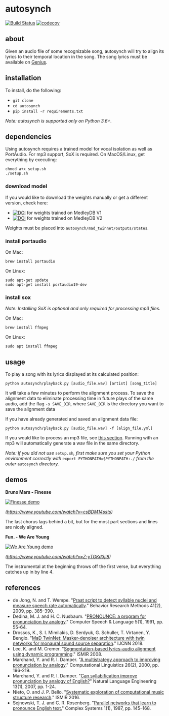 # autosynch

[![Build Status](https://travis-ci.com/SwagLyrics/autosynch.svg?branch=master)](https://travis-ci.com/SwagLyrics/autosynch) [![codecov](https://codecov.io/gh/SwagLyrics/autosynch/branch/master/graph/badge.svg)](https://codecov.io/gh/SwagLyrics/autosynch)

## about
Given an audio file of some recognizable song, autosynch will try to align its
lyrics to their temporal location in the song. The song lyrics must be available
on [Genius](https://genius.com).

## installation
To install, do the following:
- `git clone`
- `cd autosynch`
- `pip install -r requirements.txt`

*Note: autosynch is supported only on Python 3.6+.*

## dependencies
Using autosynch requires a trained model for vocal isolation as well as
PortAudio. For mp3 support, SoX is required. On MacOS/Linux, get everything by
executing:
```
chmod a+x setup.sh
./setup.sh
```

### download model
If you would like to download the weights manually or get a different version,
check here:
- [![DOI](https://zenodo.org/badge/DOI/10.5281/zenodo.3334973.svg)](https://doi.org/10.5281/zenodo.3334973) for weights trained on MedleyDB V1
- [![DOI](https://zenodo.org/badge/DOI/10.5281/zenodo.3351632.svg)](https://doi.org/10.5281/zenodo.3351632) for weights trained on MedleyDB V2

Weights must be placed into `autosynch/mad_twinnet/outputs/states`.

### install portaudio
On Mac:
```
brew install portaudio
```

On Linux:
```
sudo apt-get update
sudo apt-get install portaudio19-dev
```

### install sox
*Note: Installing SoX is optional and only required for processing mp3 files.*

On Mac:
```
brew install ffmpeg
```

On Linux:
```
sudo apt install ffmpeg
```

## usage
To play a song with its lyrics displayed at its calculated position:
```
python autosynch/playback.py [audio_file.wav] [artist] [song_title]
```
It will take a few minutes to perform the alignment process. To save the
alignment data to eliminate processing time in future plays of the same audio,
add the flag `-s SAVE_DIR`, where `SAVE_DIR` is the directory you want to save
the alignment data

If you have already generated and saved an alignment data file:
```
python autosynch/playback.py [audio_file.wav] -f [align_file.yml]
```

If you would like to process an mp3 file, see [this section](#install-sox).
Running with an mp3 will automatically generate a wav file in the same directory.

*Note: If you did not use* `setup.sh`*, first make sure you set your Python*
*environment correctly with* `export PYTHONPATH=$PYTHONPATH:./` *from the outer*
`autosynch` *directory.*

## demos
**Bruno Mars - Finesse**

[![Finesse demo](https://img.youtube.com/vi/csBDM14ssts/0.jpg)](https://www.youtube.com/watch?v=csBDM14ssts)

*(https://www.youtube.com/watch?v=csBDM14ssts)*

The last chorus lags behind a bit, but for the most part sections and lines are
nicely aligned.

**Fun. - We Are Young**

[![We Are Young demo](https://img.youtube.com/vi/Z-yTGKd3ji8/0.jpg)](https://www.youtube.com/watch?v=Z-yTGKd3ji8)

*(https://www.youtube.com/watch?v=Z-yTGKd3ji8)*

The instrumental at the beginning throws off the first verse, but everything
catches up in by line 4.

## references
- de Jong, N. and T. Wempe. "[Praat script to detect syllable nuclei and measure speech rate automatically](https://link.springer.com/article/10.3758/BRM.41.2.385)." Behavior Research Methods 41(2), 2009, pp. 385–390.
- Dedina, M. J. and H. C. Nusbaum. "[PRONOUNCE: a program for pronunciation by analogy](https://www.sciencedirect.com/science/article/pii/088523089190017K)." Computer Speech & Language 5(1), 1991, pp. 55-64.
- Drossos, K., S. I. Mimilakis, D. Serdyuk, G. Schuller, T. Virtanen, Y. Bengio. "[MaD TwinNet: Masker-denoiser architecture with twin networks for monaural sound source separation](https://ieeexplore.ieee.org/document/8489565/)." IJCNN 2018.
- Lee, K. and M. Cremer. "[Segmentation-based lyrics-audio alignment using dynamic programming](https://www.semanticscholar.org/paper/Segmentation-Based-Lyrics-Audio-Alignment-using-Lee-Cremer/3a35971affde22fda14bc281ece66adf99474cd9)." ISMIR 2008.
- Marchand, Y. and R. I. Damper. "[A multistrategy approach to improving pronunciation by analogy](https://www.mitpressjournals.org/doi/10.1162/089120100561674)." Computational Linguistics 26(2), 2000, pp. 196-219.
- Marchand, Y. and R. I. Damper. "[Can syllabification improve pronunciation by analogy of English?](https://www.cambridge.org/core/journals/natural-language-engineering/article/can-syllabification-improve-pronunciation-by-analogy-of-english/669E90B388E3C5C591996C1A35F192FE)" Natural Language Engineering 13(1), 2007, pp. 1-24.
- Nieto, O. and J. P. Bello. "[Systematic exploration of computational music structure research](https://www.semanticscholar.org/paper/Systematic-Exploration-of-Computational-Music-Nieto-Bello/e3c130f2cd33036f0ff990b4f388a7709bfac1e2)." ISMIR 2016.
- Sejnowski, T. J. and C. R. Rosenberg. "[Parallel networks that learn to pronounce English text.](https://www.complex-systems.com/abstracts/v01_i01_a10/)" Complex Systems 1(1), 1987, pp. 145–168.
